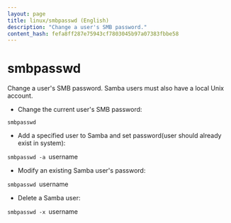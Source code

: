 ```yaml
---
layout: page
title: linux/smbpasswd (English)
description: "Change a user's SMB password."
content_hash: fefa8ff287e75943cf7803045b97a07383fbbe58
---
```

# smbpasswd

Change a user's SMB password.
Samba users must also have a local Unix account.

- Change the current user's SMB password:

`smbpasswd`

- Add a specified user to Samba and set password(user should already exist in system):

`smbpasswd -a `<span class="tldr-var badge badge-pill bg-dark-lm bg-white-dm text-white-lm text-dark-dm font-weight-bold">username</span>

- Modify an existing Samba user's password:

`smbpasswd `<span class="tldr-var badge badge-pill bg-dark-lm bg-white-dm text-white-lm text-dark-dm font-weight-bold">username</span>

- Delete a Samba user:

`smbpasswd -x `<span class="tldr-var badge badge-pill bg-dark-lm bg-white-dm text-white-lm text-dark-dm font-weight-bold">username</span>
